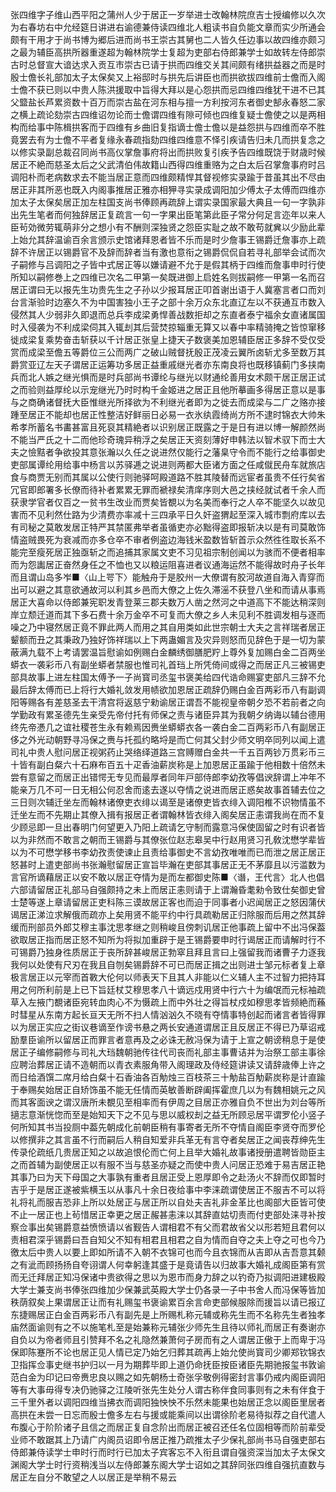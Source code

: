 <!-- { "loadSidebar": true } -->
张四维字子维山西平阳之蒲州人少于居正一岁举进士改翰林院庶吉士授编修以久次为右春坊右中允经筵日讲进右谕德兼侍读四维北人粗读书自负能文章而实少所通会颇有干用才于尚书博为郷后进而尚书王崇古其舅也二人皆久任边事以故四维亦颇习之最为辅臣高拱所器重遂超为翰林院学士复超为吏部右侍郎兼学士如故转左侍郎崇古时总督宣大谙达求入贡互市崇古已请于拱而四维交关其间颇有绪拱益器之而是时殷士儋长礼部加太子太保矣又上裕邸时与拱先后讲臣也而拱欲拔四维前士儋而入阁士儋不获已则以中贵人陈洪援取中旨得大拜以是心怨拱而忌四维四维犹干进不已其父盬盐长芦累资数十百万而崇古盐在河东相与擅一方利按河东者御史郜永春怒二家之横上疏论劾崇古四维诏勿论而士儋谓四维有隙可倾也四维复疑士儋使之以是两相构而给事中陈楫拱客而于四维有乡曲旧复指谪士儋士儋以是益怨拱与四维而卒不胜竟罢去有为士儋不平者复缘永春疏指劾四维四维意不怿引疾请告归未几而拱复念之以修实录副总裁召同尚书高仪掌詹事府将出而拱败复引疾予告四维既饶于财歳时候居正不絶而慈圣太后之父武清伯伟故籍山西得四维重赂为之白太后召掌詹事府时吕调阳朴而老病数求去不能当居正意而四维颇精悍其督视修实录踰于昔虽其出不尽由居正非其所恶也既入内阁事推居正雅亦相狎寻实录成调阳加少傅太子太傅而四维亦加太子太保矣居正加左柱国支尚书俸顾再疏辞上谓实录国家最大典且一句一字孰非出先生笔者而何独辞居正复疏言一句一字果出臣笔第此臣子常分何足言迩年以来人臣茍効微劳辄萌非分之想小有不酬则深独贤之怨臣实耻之故不敢苟就兾以少励此辈上始允其辞温谕百余言颁示史馆诸拜恩者皆不乐而是时少詹事王锡爵迁詹事亦上疏辞不许居正以锡爵官不及辞而辞者当有激也意衔之锡爵侃侃自若寻礼部举会试而次子嗣修与吕调阳之子皆中式居正等以嫌请避不允于是假其柄于四维而詹事申时行使所知以嗣修巻上之四维已次名二甲第一矣既进御上启姓名则拔嗣修一甲第一名而召居正谓曰无以报先生功贵先生之子孙以少报耳居正叩首谢出语于人冀塞言者口而刘台言渐验时边塞久不为中国害独小王子之部十余万众东北直辽左以不获通互市数入侵然其人少弱非久即退而总兵李成梁勇悍善战数拒却之东直者泰宁福余女直诸属国时入侵袭为不利成梁伺其入辄刦其后营焚掠辎重无算又以春中率精骑掩之皆惊窜移徙成梁复乘势奋击斩获以千计居正张皇上捷天子数褒美加恩辅臣居正多辞不受仅受赏而成梁至儋五等爵位三公而两广之破山贼督抚殷正茂凌云翼所卤斩尤多至数万其爵赏亚辽左天子谓居正运筹功多居正益重戚继光者亦东南良将也既移镇蓟门多挟南兵而北人嫉之继光惧而是时兵部尚书谭纶与继光以财通纶善用女术颇干居正居正试之而验则益厚纶以示宠继光乃时时构千金姬进之居正且他所摹画多得居正意以是事与之商确诸督抚大臣惟继光所择欲为不利继光者即为之徙去而成梁与二广之赂亦接踵至居正不能却也居正性整洁好鲜丽日必易一衣氷纨霞绮尚方所不逮时锦衣大帅朱希孝所蓄名书畵甚富且死裒其精絶者以识别居正既露之于是日有进以博一解颜然尚不能当严氏之十二而他珍奇瑰异稍浮之矣居正天资刻薄好申韩法以智术驭下而士大夫之憸黠者争欲投其意张瀚以久任之说进然仅能行之藩臬守令而不能行之给事御史吏部属谭纶用给事中杨言以苏驿逓之说进则两都大臣诸方面之任咸僦民舟车就旅店食与商贾无别而其属以公使行则驰驿呵殿道路不胜其陵替而远宦者虽贵不任行矣省冗官即郎署多长僚而待补者累累无罪而褫禄矣清庠序则大邑之挟经就试者千余人而获隶学官者仅百之一贫书生改业而贾矣皆覩以为名美而奉行之人卒不能坚久以故见害而不见利然仕路为少清费亦率减十三四承平日久奸盗猬起至深入城市剽府库以去有司秘之莫敢发居正特严其禁匿弗举者虽循吏亦必黜得盗即报斩决以是有司莫敢饰情盗贼畏死为衰减而亦多仓卒不审者例盗边海钱米盈数皆斩首示众然徃徃取长系不能完至瘦死居正独亟斩之而追捕其家属文吏不习见祖宗制创闻以为骇而不便者相率而为怨讟居正奋然身任之不恤也又以粮运阻喜进者议通海运然不能得故时舟子长年而且谓山岛多岝■〈山上咢下〉能触舟于是胶州一大僚谓有胶河故道自海入青穿而出可以避之其意欲通故河以利其乡邑而大僚之上佐久滞滛不获登八坐和而请从事焉居正大喜命以侍郎兼宪职发青登莱三郡夫数万人凿之然河之中道高下不能达稍深则岸立颓迁道而其下多石费十余万金卒不可复而大僚之乡人未见利不胜调发相与逐而噪之乃中寝然居正竟不罪此两人而用之其自用类如此世宗朝士大夫之言祥瑞者居正颦额而丑之其秉政乃独好饰祥瑞以上下两蛊媚言及灾异则怒而见辞色于是一切为蒙蔽满九载不上考请罢温旨慰谕如例赐白金麟绣御膳肥羜上尊外复加赐白金二百两坐蟒衣一袭彩币八有副坐蟒者禁服也惟司礼首珰上所凭倚间或得之而居正凡三被锡吏部具故事上进左柱国太傅予一子尚寳司丞玺书褒美给四代诰命赐宴吏部凡三辞不允最后辞太傅而已上将行大婚礼敛发用帻欲加恩居正疏辞仍赐白金百两彩币八有副调阳等赐各有差慈圣去干清宫将返慈宁勑谕居正谓吾不能视皇帝朝夕恐不若前者之向学勤政有累圣德先生亲受先帝付托有师保之责与诸臣异其为我朝夕纳诲以辅台德用终先帝慿几之谊社稷苍生永有赖焉因赉坐蟒蟒衣各一袭白金二百两彩币八有副居正侈之外光动朝野寻冯保之赉与托孤约略埒是而亡何其父封少师文明卒同列以闻上遣司礼中贵人慰问居正视粥药止哭络绎道路三宫赙赠白金共一千五百两钞万贯彩币三十皆有副白粲六十石麻布百五十疋香油薪炭称是上加恩居正虽踰于他相数十倍然未尝有意留之而居正出错愕无专见而最厚者同年戸部侍郎李幼孜等倡谀辞谓上冲年不能亲万几不可一日无相公何忍舍而逺去遂以夺情之说进而居正惑矣故事首辅去位之三日则次辅迁坐左而翰林诸僚吏衣绯以谒至是诸僚吏皆衣绯入调阳椎不识物情虽不迁坐左而不先期止其僚入揖有报居正者谓翰林皆衣绯入阁矣居正恚谓我尚在而不复少顾忌即一旦出春明门何望更入乃阳上疏请乞守制而露意冯保使固留之时有识者皆以为非然而不敢言之朝而王锡爵与其僚张位赵志皋吴中行赵用贤习孔敎沈懋学辈皆以为不可懋学移书李幼孜责使谏止且责给事御史不言幼孜唯唯而已而泄之居正居正怒甚时上遣吏部尚书张瀚慰留居正宣旨毕瀚在吏部其事居正无不茅靡且以污滥数为言官所谪藉居正以安不敢以居正夺情为是而左都御史陈■〈谮，王代言〉北人也倡六部请留居正礼部马自强颇持之未上而居正恚则请于上谓瀚昏耄勑令致仕矣御史曾士楚等遂上章请留居正吏科陈三谟故居正客也而迫于同事者小迟闻居正之怒因蒲伏谒居正涕泣求解俄而疏亦上矣用贤不能平约中行具疏勒居正归除服而后用之然其辞缓而刑部员外郎艾穆主事沈思孝继之则稍峻且傍刺讥居正他事疏上留中不出冯保葢欲取居正指而居正怒不知所为将拟加重辟于是王锡爵要申时行谒居正而请解时行不可锡爵乃独身徃质居正于丧所辞甚峻居正勃窣且拜且言曰上强留我而诸曹子力逐我我何以处使有尺刃在我且自刎矣锡爵辞不可已而居正揖之出则进士邹元标者复上章极言居正以元宰而首斁大伦何以师表天下且其人非能以仁义辅人主不过智力把持耳用之何所利前是上已下旨廷杖艾穆思孝八十谪远戍用贤中行六十为编氓而元标袖疏草入左掖门覩诸臣宛转血肉心不为慑疏上而中外壮之得旨杖戍如穆思孝皆频絶而蘓时彗星从东南方起长亘天无所不扫人情汹汹久不晓有夺情事特创起而诸言者皆得罪以为居正实应之街议巷谪至作谤书悬之两长安通道谓居正且反居正不得已乃草诏戒励羣臣谕所以留居正而罪言者意再及之必诛无赦冯保为请于上宣之朝谤稍息于是使居正子编修嗣修与司礼大珰魏朝驰传往代司丧而礼部主事曹诘并为治祭工部主事徐应聘治葬居正请不造朝而以青衣素服角带入阁理政及侍经筵讲读又请辞歳俸上许之而日给酒馔二席月给白粲十石香油各百觔烛三百枝茶三十觔盐百觔薪炭称是计直踰于奉赐矣始居正自矫饰虽不能无任情而英敏善断辟阖挥霍庶几以为有魏相姚元之风而其客面谀之谓汉唐所未覩见至相率而有伊周之目居正亦雅自负不世出为刘台等所擿志意渐恍惚而至是始知天下之不见与思以威权刦之益无所顾忌居平谓罗伦小竖子何所知其书当投厕中葢先朝成化前朝臣稍有事寄者无所不夺情自阁臣李贤夺而罗伦以修撰非之其言虽不行而嗣后人稍自知爱非兵革无有言夺者矣居正之闻丧荐绅先生传录伦疏纸几贵居正知之以故追恨伦而亡何上且举大婚礼故事诸授册遣聘皆勋臣主之而首辅为副使居正以有服不当与慈圣亦疑之而使中贵人问居正恐难于易吉居正艳其事乃曰为天下母国之大事孰有重者且居正受上恩厚即令之赴汤火不辞而仅即暂时吉乎于是居正遂被紫横玉以从事凡十余日夜给事中李涞疏谓使居正不服吉不可以将礼将礼而服吉恐非上所以处居正与居正所以自处夫吉礼非金革比也阁部大臣皆可使不止一居正也上茍惜居正幸更之居正赧甚恚涞以其辞直姑切责而付吏部处涞寻补按察佥事出矣锡爵意益愤愤请以省觐告人谓相君不有父而君故省父以形若短且君何以责相君深乎锡爵曰吾自知父不知有相君且相君之自为情而自夺之夫上夺之可也今乃徼太后中贵人以要上即如所请不入朝不衣锦可也而今且衣锦而从吉即从吉吾意其颡之有泚而顾扬扬自夸诩谓人何幸躬逢其盛于是竟请告以归故事大婚礼成阁臣第有赏而无迁拜居正知冯保诸中贵欲得之思以为恩市而身力辞之以钓奇乃拟调阳进建极殿大学士兼支尚书俸张四维加少保兼武英殿大学士仍各录一子中书舍人而冯保等皆加秩荫叙矣上果谓居正让而有礼赐玺书褒谕累百余言命吏部候服除而援旨以请已报辽东捷赐居正白金百两彩币八有副先是上所赐札称元辅或称先生而不名称先生者独孝庙然面谕则有之不以施笔札至是始兼称元辅张少师先生且待以师礼而居正有奏谢亦自负以为帝者师且引赞拜不名之礼隐然兼萧何子房而有之人谓居正傲于上而卑于冯保即陈蹇所不论也居正见人情已定乃始乞归葬其疏再上始允使尚寳司少卿郑钦锦衣卫指挥佥事史继书护归以一月为期葬毕即上道仍命抚臣按臣诸臣先期驰报玺书敦谕范白金为印记曰帝赉忠良以赐之如先朝杨士奇张孚敬例得密封言事仍戒内阁臣调阳等有大事毋得专决仍驰驿之江陵听张先生处分人谓古称伴食同事则有之未有伴食于三千里外者以调阳四维当拂衣而调阳独怏怏不乐然未能果也始居正念以阁臣里居者高拱在未尝一日忘而殷士儋多左右与援或能乘间以出谓徐阶老易待拟荐之自代遣人布腹心于阶阶诸子且信之而居正复自念阶出而居正被召还任名位固相等而阶前辈受业师不敢踞其上乃请广内阁员诏即令居正推乃疏推太子少保礼部尚书马自强吏部右侍郎兼侍读学士申时行而时行已加太子宾客忘不入衔且谓自强资深当加太子太保文渊阁大学士时行资稍浅当以左侍郎兼东阁大学士诏如之其辞同张四维自强抗直数与居正左自分不敢望之人以居正是举稍不易云
